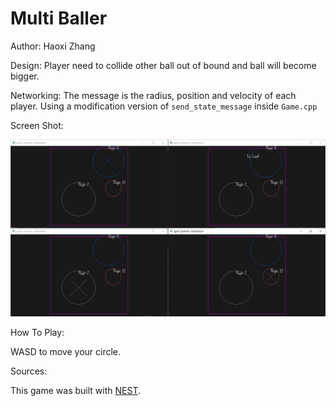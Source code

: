 # Multi Baller

Author: Haoxi Zhang

Design: Player need to collide other ball out of bound and ball will become bigger. 

Networking: The message is the radius, position and velocity of each player. Using a modification version of `send_state_message` inside `Game.cpp`

Screen Shot:

![Screen Shot](screenshot.png)

How To Play:

WASD to move your circle.

Sources:

This game was built with [NEST](NEST.md).
